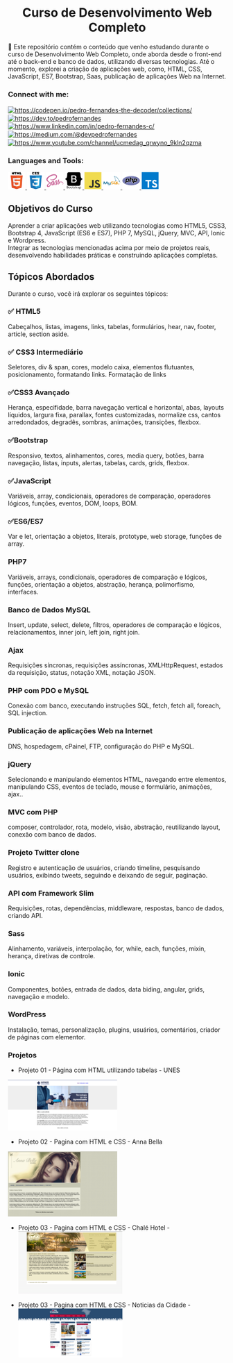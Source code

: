 <h1 align="center">Curso de Desenvolvimento Web Completo</h1>

🌱 Este repositório contém o conteúdo que venho estudando durante o curso de Desenvolvimento Web Completo, onde aborda desde o front-end até o back-end e banco de dados, utilizando diversas tecnologias. Até o momento, explorei a criação de aplicações web, como, HTML, CSS, JavaScript, ES7, Bootstrap, Saas, publicação de aplicações Web na Internet.

<h3 align="left">Connect with me:</h3>
<p align="left">
<a href="https://codepen.io/https://codepen.io/pedro-fernandes-the-decoder/collections/" target="blank"><img align="center" src="https://raw.githubusercontent.com/rahuldkjain/github-profile-readme-generator/master/src/images/icons/Social/codepen.svg" alt="https://codepen.io/pedro-fernandes-the-decoder/collections/" height="30" width="40" /></a>
<a href="https://dev.to/https://dev.to/pedrofernandes" target="blank"><img align="center" src="https://raw.githubusercontent.com/rahuldkjain/github-profile-readme-generator/master/src/images/icons/Social/devto.svg" alt="https://dev.to/pedrofernandes" height="30" width="40" /></a>
<a href="https://linkedin.com/in/https://www.linkedin.com/in/pedro-fernandes-c/" target="blank"><img align="center" src="https://raw.githubusercontent.com/rahuldkjain/github-profile-readme-generator/master/src/images/icons/Social/linked-in-alt.svg" alt="https://www.linkedin.com/in/pedro-fernandes-c/" height="30" width="40" /></a>
<a href="https://medium.com/https://medium.com/@devpedrofernandes" target="blank"><img align="center" src="https://raw.githubusercontent.com/rahuldkjain/github-profile-readme-generator/master/src/images/icons/Social/medium.svg" alt="https://medium.com/@devpedrofernandes" height="30" width="40" /></a>
<a href="https://www.youtube.com/c/https://www.youtube.com/channel/ucmedag_qrwyno_9kln2qzma" target="blank"><img align="center" src="https://raw.githubusercontent.com/rahuldkjain/github-profile-readme-generator/master/src/images/icons/Social/youtube.svg" alt="https://www.youtube.com/channel/ucmedag_qrwyno_9kln2qzma" height="30" width="40" /></a>
</p>

<h3 align="left">Languages and Tools:</h3>
<p align="left"> 
 <a href="https://www.w3.org/html/" target="_blank" rel="noreferrer"> <img src="https://raw.githubusercontent.com/devicons/devicon/master/icons/html5/html5-original-wordmark.svg" alt="html5" width="40" height="40"/> </a> 
 <a href="https://www.w3schools.com/css/" target="_blank" rel="noreferrer"> <img src="https://raw.githubusercontent.com/devicons/devicon/master/icons/css3/css3-original-wordmark.svg" alt="css3" width="40" height="40"/> </a>
  <a href="https://sass-lang.com" target="_blank" rel="noreferrer"> <img src="https://raw.githubusercontent.com/devicons/devicon/master/icons/sass/sass-original.svg" alt="sass" width="40" height="40"/> </a>
  <a href="https://getbootstrap.com" target="_blank" rel="noreferrer"> <img src="https://raw.githubusercontent.com/devicons/devicon/master/icons/bootstrap/bootstrap-plain-wordmark.svg" alt="bootstrap" width="40" height="40"/> </a>
 <a href="https://developer.mozilla.org/en-US/docs/Web/JavaScript" target="_blank" rel="noreferrer"> <img src="https://raw.githubusercontent.com/devicons/devicon/master/icons/javascript/javascript-original.svg" alt="javascript" width="40" height="40"/> </a>
 <a href="https://www.mysql.com/" target="_blank" rel="noreferrer"> <img src="https://raw.githubusercontent.com/devicons/devicon/master/icons/mysql/mysql-original-wordmark.svg" alt="mysql" width="40" height="40"/> </a> 
 <a href="https://www.php.net" target="_blank" rel="noreferrer"> <img src="https://raw.githubusercontent.com/devicons/devicon/master/icons/php/php-original.svg" alt="php" width="40" height="40"/> </a>
 <a href="https://www.typescriptlang.org/" target="_blank" rel="noreferrer"> <img src="https://raw.githubusercontent.com/devicons/devicon/master/icons/typescript/typescript-original.svg" alt="typescript" width="40" height="40"/> </a> </p>

<h2>Objetivos do Curso</h2>

Aprender a criar aplicações web utilizando tecnologias como HTML5, CSS3, Bootstrap 4, JavaScript (ES6 e ES7), PHP 7, MySQL, jQuery, MVC, API, Ionic e Wordpress.
<br>Integrar as tecnologias mencionadas acima por meio de projetos reais, desenvolvendo habilidades práticas e construindo aplicações completas.

<h2> Tópicos Abordados </h2>

Durante o curso, você irá explorar os seguintes tópicos:

<h3>✅ HTML5 </h3>
Cabeçalhos, listas, imagens, links, tabelas, formulários, hear, nav, footer, article, section aside.
<h3>✅ CSS3 Intermediário</h3>
Seletores, div & span, cores, modelo caixa, elementos flutuantes, posicionamento, formatando links.
Formatação de links
<h3>✅CSS3 Avançado</h3>

Herança, especifidade, barra navegação vertical e horizontal, abas, layouts líquidos, largura fixa, parallax, fontes customizadas, normalize css, cantos arredondados, degradês, sombras, animações, transições, flexbox.

<h3>✅Bootstrap</h3>

Responsivo, textos, alinhamentos, cores, media query, botões, barra navegação, listas, inputs, alertas, tabelas, cards, grids, flexbox.

<h3>✅JavaScript</h3>
Variáveis, array, condicionais, operadores de comparação, operadores lógicos, funções, eventos, DOM, loops, BOM.
<h3>✅ES6/ES7</h3>
Var e let, orientação a objetos, literais, prototype, web storage, funções de array.

<h3>PHP7</h3>

Variáveis, arrays, condicionais, operadores de comparação e lógicos, funções, orientação a objetos, abstração, herança, polimorfismo, interfaces.

<h3>Banco de Dados MySQL</h3>
Insert, update, select, delete, filtros, operadores de comparação e lógicos, relacionamentos, inner join, left join, right join.
<h3>Ajax</h3>

Requisições síncronas, requisições assíncronas, XMLHttpRequest, estados da requisição, status, notação XML, notação JSON.

<h3>PHP com PDO e MySQL</h3>

Conexão com banco, executando instruções SQL, fetch, fetch all, foreach, SQL injection.

<h3>Publicação de aplicações Web na Internet</h3>
DNS, hospedagem, cPainel, FTP, configuração do PHP e MySQL.
<h3>jQuery</h3>

Selecionando e manipulando elementos HTML, navegando entre elementos, manipulando CSS, eventos de teclado, mouse e formulário, animações, ajax..

<h3>MVC com PHP</h3>

composer, controlador, rota, modelo, visão, abstração, reutilizando layout, conexão com banco de dados.

<h3>Projeto Twitter clone</h3>
Registro e autenticação de usuários, criando timeline, pesquisando usuários, exibindo tweets, seguindo e deixando de seguir, paginação.
<h3>API com Framework Slim</h3>

Requisições, rotas, dependências, middleware, respostas, banco de dados, criando API.

<h3>Sass</h3>

Alinhamento, variáveis, interpolação, for, while, each, funções, mixin, herança, diretivas de controle.

<h3>Ionic</h3>
Componentes, botões, entrada de dados, data biding, angular, grids, navegação e modelo.
<h3>WordPress</h3>
Instalação, temas, personalização, plugins, usuários, comentários, criador de páginas com elementor.


### Projetos
- Projeto 01 - Página com HTML utilizando tabelas - UNES
<img src="images_readme/projeto1.png"  width="50%" height="50%"> 

- Projeto 02 - Pagina com HTML e CSS - Anna Bella
<img src="images_readme/projeto02.png"  width="50%" height="50%"> 

- Projeto 03 - Pagina com HTML e CSS - Chalé Hotel
-<img src="images_readme/projeto03.png"  width="50%" height="50%"> 

- Projeto 03 - Pagina com HTML e CSS - Noticias da Cidade
-<img src="images_readme/projeto04.png"  width="50%" height="50%"> 
